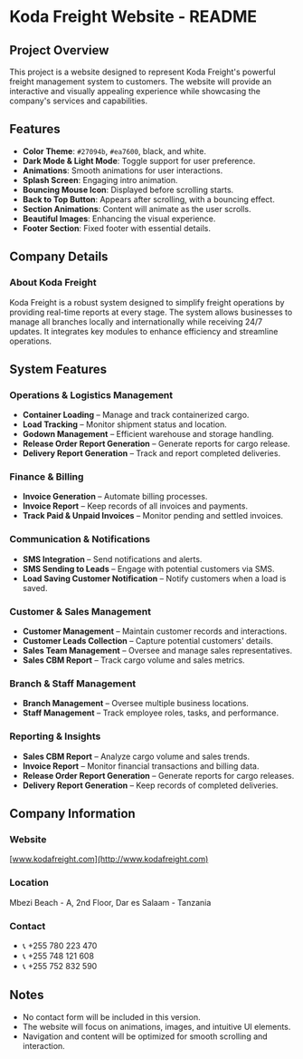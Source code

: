 # Koda Freight Website - README

## Project Overview
This project is a website designed to represent Koda Freight's powerful freight management system to customers. The website will provide an interactive and visually appealing experience while showcasing the company's services and capabilities.

## Features
- **Color Theme**: `#27094b`, `#ea7600`, black, and white.
- **Dark Mode & Light Mode**: Toggle support for user preference.
- **Animations**: Smooth animations for user interactions.
- **Splash Screen**: Engaging intro animation.
- **Bouncing Mouse Icon**: Displayed before scrolling starts.
- **Back to Top Button**: Appears after scrolling, with a bouncing effect.
- **Section Animations**: Content will animate as the user scrolls.
- **Beautiful Images**: Enhancing the visual experience.
- **Footer Section**: Fixed footer with essential details.

## Company Details
### About Koda Freight
Koda Freight is a robust system designed to simplify freight operations by providing real-time reports at every stage. The system allows businesses to manage all branches locally and internationally while receiving 24/7 updates. It integrates key modules to enhance efficiency and streamline operations.

## System Features
### **Operations & Logistics Management**
- **Container Loading** – Manage and track containerized cargo.
- **Load Tracking** – Monitor shipment status and location.
- **Godown Management** – Efficient warehouse and storage handling.
- **Release Order Report Generation** – Generate reports for cargo release.
- **Delivery Report Generation** – Track and report completed deliveries.

### **Finance & Billing**
- **Invoice Generation** – Automate billing processes.
- **Invoice Report** – Keep records of all invoices and payments.
- **Track Paid & Unpaid Invoices** – Monitor pending and settled invoices.

### **Communication & Notifications**
- **SMS Integration** – Send notifications and alerts.
- **SMS Sending to Leads** – Engage with potential customers via SMS.
- **Load Saving Customer Notification** – Notify customers when a load is saved.

### **Customer & Sales Management**
- **Customer Management** – Maintain customer records and interactions.
- **Customer Leads Collection** – Capture potential customers' details.
- **Sales Team Management** – Oversee and manage sales representatives.
- **Sales CBM Report** – Track cargo volume and sales metrics.

### **Branch & Staff Management**
- **Branch Management** – Oversee multiple business locations.
- **Staff Management** – Track employee roles, tasks, and performance.

### **Reporting & Insights**
- **Sales CBM Report** – Analyze cargo volume and sales trends.
- **Invoice Report** – Monitor financial transactions and billing data.
- **Release Order Report Generation** – Generate reports for cargo releases.
- **Delivery Report Generation** – Keep records of completed deliveries.

## Company Information
### **Website**
[www.kodafreight.com](http://www.kodafreight.com)

### **Location**
Mbezi Beach - A, 2nd Floor, Dar es Salaam - Tanzania

### **Contact**
- 📞 +255 780 223 470
- 📞 +255 748 121 608
- 📞 +255 752 832 590

## Notes
- No contact form will be included in this version.
- The website will focus on animations, images, and intuitive UI elements.
- Navigation and content will be optimized for smooth scrolling and interaction.

